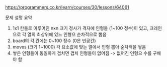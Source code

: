 https://programmers.co.kr/learn/courses/30/lessons/64061

문제 설명 요약

1. 1x1 칸들로 이루어진 nxn 크기 정사가 격자에 인형들 (1~100 정수)이 있고, 크레인으로 각 열의 최상위에 있느 인형으 순차적으로 뽑음
2. board의 각 칸에는 0~100 정수 (0은 빈공간)
3. moves (크기 1~1000) 각 요소값에 맞는 열에서 인형 뽑아 순차적을 쌓음
4. 쌓은 인형들이 동일하게 겹치면 겹치 인형들이 없어짐 -> 없어진 인형으 수를 구해야 함
